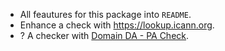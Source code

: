 - All feautures for this package into `README`.
- Enhance a check with <https://lookup.icann.org>.
- ? A checker with [Domain DA - PA Check](https://rapidapi.com/Glavier/api/domain-da-pa-check').
